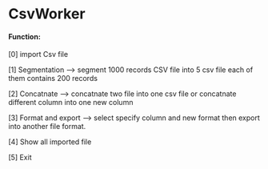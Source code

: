 # CsvWorker

#### Function:
  [0] import Csv file
  
  [1] Segmentation -->  segment 1000 records CSV file into 5 csv file each of them contains 200 records
  
  [2] Concatnate --> concatnate two file into one csv file or concatnate different column into one new column
  
  [3] Format and export --> select specify column and new format then export into another file format.
  
  [4] Show all imported file
  
  [5] Exit

